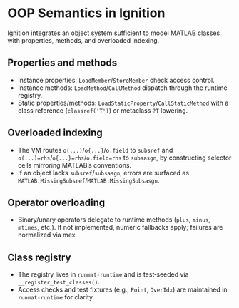 # OOP Semantics in Ignition

Ignition integrates an object system sufficient to model MATLAB classes with properties, methods, and overloaded indexing.

## Properties and methods
- Instance properties: `LoadMember`/`StoreMember` check access control.
- Instance methods: `LoadMethod`/`CallMethod` dispatch through the runtime registry.
- Static properties/methods: `LoadStaticProperty`/`CallStaticMethod` with a class reference (`classref('T')`) or metaclass `?T` lowering.

## Overloaded indexing
- The VM routes `o(...)`/`o{...}`/`o.field` to `subsref` and `o(...)=rhs`/`o{...}=rhs`/`o.field=rhs` to `subsasgn`, by constructing selector cells mirroring MATLAB’s conventions.
- If an object lacks `subsref`/`subsasgn`, errors are surfaced as `MATLAB:MissingSubsref`/`MATLAB:MissingSubsasgn`.

## Operator overloading
- Binary/unary operators delegate to runtime methods (`plus`, `minus`, `mtimes`, etc.). If not implemented, numeric fallbacks apply; failures are normalized via mex.

## Class registry
- The registry lives in `runmat-runtime` and is test‑seeded via `__register_test_classes()`.
- Access checks and test fixtures (e.g., `Point`, `OverIdx`) are maintained in `runmat-runtime` for clarity.

